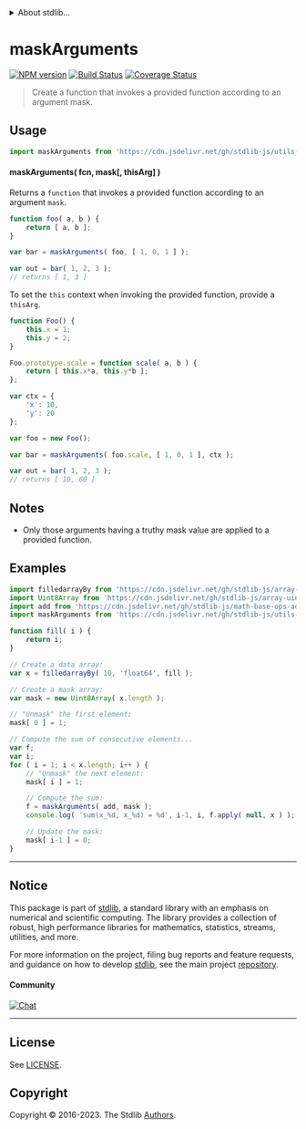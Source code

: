 <!--

@license Apache-2.0

Copyright (c) 2021 The Stdlib Authors.

Licensed under the Apache License, Version 2.0 (the "License");
you may not use this file except in compliance with the License.
You may obtain a copy of the License at

   http://www.apache.org/licenses/LICENSE-2.0

Unless required by applicable law or agreed to in writing, software
distributed under the License is distributed on an "AS IS" BASIS,
WITHOUT WARRANTIES OR CONDITIONS OF ANY KIND, either express or implied.
See the License for the specific language governing permissions and
limitations under the License.

-->


<details>
  <summary>
    About stdlib...
  </summary>
  <p>We believe in a future in which the web is a preferred environment for numerical computation. To help realize this future, we've built stdlib. stdlib is a standard library, with an emphasis on numerical and scientific computation, written in JavaScript (and C) for execution in browsers and in Node.js.</p>
  <p>The library is fully decomposable, being architected in such a way that you can swap out and mix and match APIs and functionality to cater to your exact preferences and use cases.</p>
  <p>When you use stdlib, you can be absolutely certain that you are using the most thorough, rigorous, well-written, studied, documented, tested, measured, and high-quality code out there.</p>
  <p>To join us in bringing numerical computing to the web, get started by checking us out on <a href="https://github.com/stdlib-js/stdlib">GitHub</a>, and please consider <a href="https://opencollective.com/stdlib">financially supporting stdlib</a>. We greatly appreciate your continued support!</p>
</details>

# maskArguments

[![NPM version][npm-image]][npm-url] [![Build Status][test-image]][test-url] [![Coverage Status][coverage-image]][coverage-url] <!-- [![dependencies][dependencies-image]][dependencies-url] -->

> Create a function that invokes a provided function according to an argument mask.

<!-- Section to include introductory text. Make sure to keep an empty line after the intro `section` element and another before the `/section` close. -->

<section class="intro">

</section>

<!-- /.intro -->

<!-- Package usage documentation. -->



<section class="usage">

## Usage

```javascript
import maskArguments from 'https://cdn.jsdelivr.net/gh/stdlib-js/utils-mask-arguments@deno/mod.js';
```

#### maskArguments( fcn, mask\[, thisArg] )

Returns a `function` that invokes a provided function according to an argument `mask`.

```javascript
function foo( a, b ) {
    return [ a, b ];
}

var bar = maskArguments( foo, [ 1, 0, 1 ] );

var out = bar( 1, 2, 3 );
// returns [ 1, 3 ]
```

To set the `this` context when invoking the provided function, provide a `thisArg`.

<!-- eslint-disable no-restricted-syntax -->

```javascript
function Foo() {
    this.x = 1;
    this.y = 2;
}

Foo.prototype.scale = function scale( a, b ) {
    return [ this.x*a, this.y*b ];
};

var ctx = {
    'x': 10,
    'y': 20
};

var foo = new Foo();

var bar = maskArguments( foo.scale, [ 1, 0, 1 ], ctx );

var out = bar( 1, 2, 3 );
// returns [ 10, 60 ]
```

</section>

<!-- /.usage -->

<!-- Package usage notes. Make sure to keep an empty line after the `section` element and another before the `/section` close. -->

<section class="notes">

## Notes

-   Only those arguments having a truthy mask value are applied to a provided function.

</section>

<!-- /.notes -->

<!-- Package usage examples. -->

<section class="examples">

## Examples

<!-- eslint no-undef: "error" -->

```javascript
import filledarrayBy from 'https://cdn.jsdelivr.net/gh/stdlib-js/array-filled-by@deno/mod.js';
import Uint8Array from 'https://cdn.jsdelivr.net/gh/stdlib-js/array-uint8@deno/mod.js';
import add from 'https://cdn.jsdelivr.net/gh/stdlib-js/math-base-ops-add@deno/mod.js';
import maskArguments from 'https://cdn.jsdelivr.net/gh/stdlib-js/utils-mask-arguments@deno/mod.js';

function fill( i ) {
    return i;
}

// Create a data array:
var x = filledarrayBy( 10, 'float64', fill );

// Create a mask array:
var mask = new Uint8Array( x.length );

// "Unmask" the first element:
mask[ 0 ] = 1;

// Compute the sum of consecutive elements...
var f;
var i;
for ( i = 1; i < x.length; i++ ) {
    // "Unmask" the next element:
    mask[ i ] = 1;

    // Compute the sum:
    f = maskArguments( add, mask );
    console.log( 'sum(x_%d, x_%d) = %d', i-1, i, f.apply( null, x ) );

    // Update the mask:
    mask[ i-1 ] = 0;
}
```

</section>

<!-- /.examples -->

<!-- Section to include cited references. If references are included, add a horizontal rule *before* the section. Make sure to keep an empty line after the `section` element and another before the `/section` close. -->

<section class="references">

</section>

<!-- /.references -->

<!-- Section for related `stdlib` packages. Do not manually edit this section, as it is automatically populated. -->

<section class="related">

</section>

<!-- /.related -->

<!-- Section for all links. Make sure to keep an empty line after the `section` element and another before the `/section` close. -->


<section class="main-repo" >

* * *

## Notice

This package is part of [stdlib][stdlib], a standard library with an emphasis on numerical and scientific computing. The library provides a collection of robust, high performance libraries for mathematics, statistics, streams, utilities, and more.

For more information on the project, filing bug reports and feature requests, and guidance on how to develop [stdlib][stdlib], see the main project [repository][stdlib].

#### Community

[![Chat][chat-image]][chat-url]

---

## License

See [LICENSE][stdlib-license].


## Copyright

Copyright &copy; 2016-2023. The Stdlib [Authors][stdlib-authors].

</section>

<!-- /.stdlib -->

<!-- Section for all links. Make sure to keep an empty line after the `section` element and another before the `/section` close. -->

<section class="links">

[npm-image]: http://img.shields.io/npm/v/@stdlib/utils-mask-arguments.svg
[npm-url]: https://npmjs.org/package/@stdlib/utils-mask-arguments

[test-image]: https://github.com/stdlib-js/utils-mask-arguments/actions/workflows/test.yml/badge.svg?branch=main
[test-url]: https://github.com/stdlib-js/utils-mask-arguments/actions/workflows/test.yml?query=branch:main

[coverage-image]: https://img.shields.io/codecov/c/github/stdlib-js/utils-mask-arguments/main.svg
[coverage-url]: https://codecov.io/github/stdlib-js/utils-mask-arguments?branch=main

<!--

[dependencies-image]: https://img.shields.io/david/stdlib-js/utils-mask-arguments.svg
[dependencies-url]: https://david-dm.org/stdlib-js/utils-mask-arguments/main

-->

[chat-image]: https://img.shields.io/gitter/room/stdlib-js/stdlib.svg
[chat-url]: https://app.gitter.im/#/room/#stdlib-js_stdlib:gitter.im

[stdlib]: https://github.com/stdlib-js/stdlib

[stdlib-authors]: https://github.com/stdlib-js/stdlib/graphs/contributors

[umd]: https://github.com/umdjs/umd
[es-module]: https://developer.mozilla.org/en-US/docs/Web/JavaScript/Guide/Modules

[deno-url]: https://github.com/stdlib-js/utils-mask-arguments/tree/deno
[umd-url]: https://github.com/stdlib-js/utils-mask-arguments/tree/umd
[esm-url]: https://github.com/stdlib-js/utils-mask-arguments/tree/esm
[branches-url]: https://github.com/stdlib-js/utils-mask-arguments/blob/main/branches.md

[stdlib-license]: https://raw.githubusercontent.com/stdlib-js/utils-mask-arguments/main/LICENSE

</section>

<!-- /.links -->
